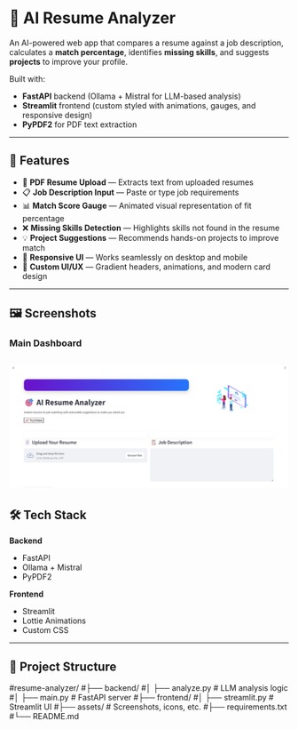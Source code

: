 # 🎯 AI Resume Analyzer

An AI-powered web app that compares a resume against a job description, calculates a **match percentage**, identifies **missing skills**, and suggests **projects** to improve your profile.

Built with:
- **FastAPI** backend (Ollama + Mistral for LLM-based analysis)
- **Streamlit** frontend (custom styled with animations, gauges, and responsive design)
- **PyPDF2** for PDF text extraction

---

## 🚀 Features
- 📄 **PDF Resume Upload** — Extracts text from uploaded resumes
- 📋 **Job Description Input** — Paste or type job requirements
- 📊 **Match Score Gauge** — Animated visual representation of fit percentage
- ❌ **Missing Skills Detection** — Highlights skills not found in the resume
- 💡 **Project Suggestions** — Recommends hands-on projects to improve match
- 📱 **Responsive UI** — Works seamlessly on desktop and mobile
- 🎨 **Custom UI/UX** — Gradient headers, animations, and modern card design

---

## 🖼 Screenshots

### Main Dashboard
![Main UI](assets/screenshot_main.png)
---

## 🛠 Tech Stack
**Backend**
- FastAPI
- Ollama + Mistral
- PyPDF2

**Frontend**
- Streamlit
- Lottie Animations
- Custom CSS

---

## 📂 Project Structure
#resume-analyzer/
#├── backend/
#│ ├── analyze.py # LLM analysis logic
#│ ├── main.py # FastAPI server
#├── frontend/
#│ ├── streamlit.py # Streamlit UI
#├── assets/ # Screenshots, icons, etc.
#├── requirements.txt
#└── README.md
